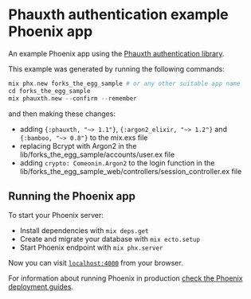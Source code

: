 # Phauxth authentication example Phoenix app

An example Phoenix app using the [Phauxth authentication library](https://github.com/riverrun/phauxth).

This example was generated by running the following commands:

```elixir
mix phx.new forks_the_egg_sample # or any other suitable app name
cd forks_the_egg_sample
mix phauxth.new --confirm --remember
```

and then making these changes:

* adding `{:phauxth, "~> 1.1"}`, `{:argon2_elixir, "~> 1.2"}` and `{:bamboo, "~> 0.8"}`
to the mix.exs file
* replacing Bcrypt with Argon2 in the lib/forks_the_egg_sample/accounts/user.ex file
* adding `crypto: Comeonin.Argon2` to the login function in the
lib/forks_the_egg_sample_web/controllers/session_controller.ex file

## Running the Phoenix app

To start your Phoenix server:

  * Install dependencies with `mix deps.get`
  * Create and migrate your database with `mix ecto.setup`
  * Start Phoenix endpoint with `mix phx.server`

Now you can visit [`localhost:4000`](http://localhost:4000) from your browser.

For information about running Phoenix in production [check the Phoenix deployment guides](http://www.phoenixframework.org/docs/deployment).
